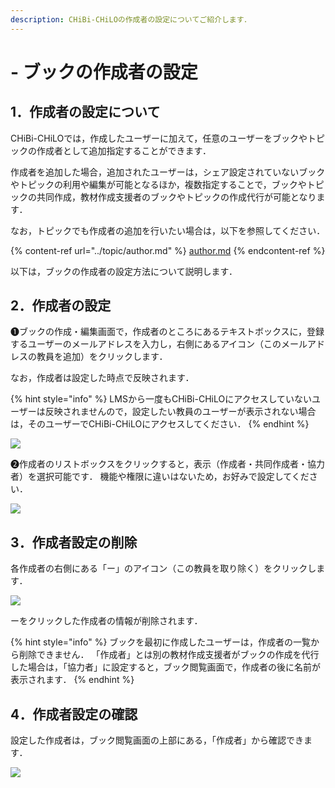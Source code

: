 ```yaml
---
description: CHiBi-CHiLOの作成者の設定についてご紹介します．
---
```


# - ブックの作成者の設定

## 1．作成者の設定について

CHiBi-CHiLOでは，作成したユーザーに加えて，任意のユーザーをブックやトピックの作成者として追加指定することができます．

作成者を追加した場合，追加されたユーザーは，シェア設定されていないブックやトピックの利用や編集が可能となるほか，複数指定することで，ブックやトピックの共同作成，教材作成支援者のブックやトピックの作成代行が可能となります．

なお，トピックでも作成者の追加を行いたい場合は，以下を参照してください．

{% content-ref url="../topic/author.md" %}
[author.md](../topic/author.md)
{% endcontent-ref %}

以下は，ブックの作成者の設定方法について説明します．

## 2．作成者の設定

❶ブックの作成・編集画面で，作成者のところにあるテキストボックスに，登録するユーザーのメールアドレスを入力し，右側にあるアイコン（このメールアドレスの教員を追加）をクリックします．

なお，作成者は設定した時点で反映されます．

{% hint style="info" %}
LMSから一度もCHiBi-CHiLOにアクセスしていないユーザーは反映されませんので，設定したい教員のユーザーが表示されない場合は，そのユーザーでCHiBi-CHiLOにアクセスしてください．
{% endhint %}

![](../.gitbook/assets/book-author\_01.png)

❷作成者のリストボックスをクリックすると，表示（作成者・共同作成者・協力者）を選択可能です． 機能や権限に違いはないため，お好みで設定してください．

![](../.gitbook/assets/book-author\_02.png)

## 3．作成者設定の削除

各作成者の右側にある「ー」のアイコン（この教員を取り除く）をクリックします．

![](../.gitbook/assets/book-author\_03.png)

ーをクリックした作成者の情報が削除されます．

{% hint style="info" %}
ブックを最初に作成したユーザーは，作成者の一覧から削除できません． 「作成者」とは別の教材作成支援者がブックの作成を代行した場合は，「協力者」に設定すると，ブック閲覧画面で，作成者の後に名前が表示されます．
{% endhint %}

## 4．作成者設定の確認

設定した作成者は，ブック閲覧画面の上部にある，「作成者」から確認できます．

![](../.gitbook/assets/book-author\_04.png)
